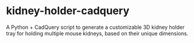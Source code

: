 # kidney-holder-cadquery
A Python + CadQuery script to generate a customizable 3D kidney holder tray for holding multiple mouse kidneys, based on their unique dimensions.
